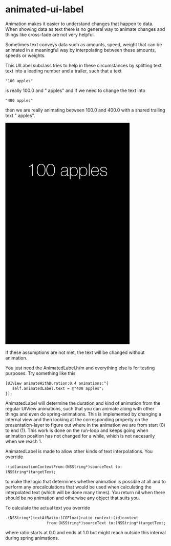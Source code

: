 animated-ui-label
=================

Animation makes it easier to understand changes that happen to data. When showing data as text
there is no general way to animate changes and things like cross-fade are not very helpful.

Sometimes text conveys data such as amounts, speed, weight that can be animated in a meaningful
way by interpolating between these amounts, speeds or weights.

This UILabel subclass tries to help in these circumstances by splitting text text into a leading
number and a trailer, such that a text

    "100 apples" 
is really 100.0 and " apples" and if we need to change the text into 

    "400 apples"
then we are really animating between 100.0 and 400.0 with a shared trailing text " apples".

<img src="example.gif"/>

If these assumptions are not met, the text will be changed without animation.

You just need the AnimatedLabel.h/m and everything else is for testing purposes. Try something
like this

    [UIView animateWithDuration:0.4 animations:^{
       self.animatedLabel.text = @"400 apples";
    }];

AnimatedLabel will determine the duration and kind of animation from the regular UIView animations, 
such that you can animate along with other things and even do spring-animations. 
This is implemented by changing a internal view and then looking at the corresponding property on 
the presentation-layer to figure out where in the animation we are from start (0) to end (1). 
This work is done on the run-loop and keeps going when animation position has not changed for a while,
which is not necesarily when we reach 1.

AnimatedLabel is made to allow other kinds of text interpolations. You override

    -(id)animationContextFrom:(NSString*)sourceText to:(NSString*)targetText;
to make the logic that determines whether animation is possible at all and to
perform any precalculations that would be used when calculating the interpolated
text (which will be done many times). You return nil when there should be no animation
and otherwise any object that suits you.

To calculate the actual text you override

    -(NSString*)textAtRatio:(CGFloat)ratio context:(id)context
                      from:(NSString*)sourceText to:(NSString*)targetText;
where ratio starts at 0.0 and ends at 1.0 but might reach outside this interval during spring animations.
